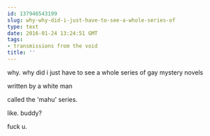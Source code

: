 ```yaml
---
id: 137946543199
slug: why-why-did-i-just-have-to-see-a-whole-series-of
type: text
date: 2016-01-24 13:24:51 GMT
tags:
- transmissions from the void
title: ''
---
```


why. why did i just have to see a whole series of gay mystery novels

written by a white man

called the 'mahu' series.

like. buddy?

fuck u.